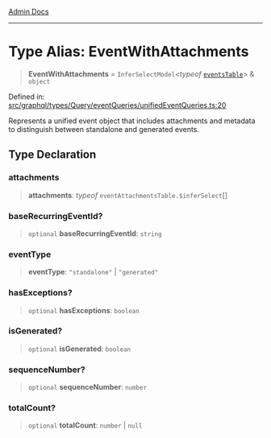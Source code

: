[Admin Docs](/)

***

# Type Alias: EventWithAttachments

> **EventWithAttachments** = `InferSelectModel`\<*typeof* [`eventsTable`](../../../../../../drizzle/tables/events/variables/eventsTable.md)\> & `object`

Defined in: [src/graphql/types/Query/eventQueries/unifiedEventQueries.ts:20](https://github.com/Sourya07/talawa-api/blob/2dc82649c98e5346c00cdf926fe1d0bc13ec1544/src/graphql/types/Query/eventQueries/unifiedEventQueries.ts#L20)

Represents a unified event object that includes attachments and metadata
to distinguish between standalone and generated events.

## Type Declaration

### attachments

> **attachments**: *typeof* `eventAttachmentsTable.$inferSelect`[]

### baseRecurringEventId?

> `optional` **baseRecurringEventId**: `string`

### eventType

> **eventType**: `"standalone"` \| `"generated"`

### hasExceptions?

> `optional` **hasExceptions**: `boolean`

### isGenerated?

> `optional` **isGenerated**: `boolean`

### sequenceNumber?

> `optional` **sequenceNumber**: `number`

### totalCount?

> `optional` **totalCount**: `number` \| `null`
